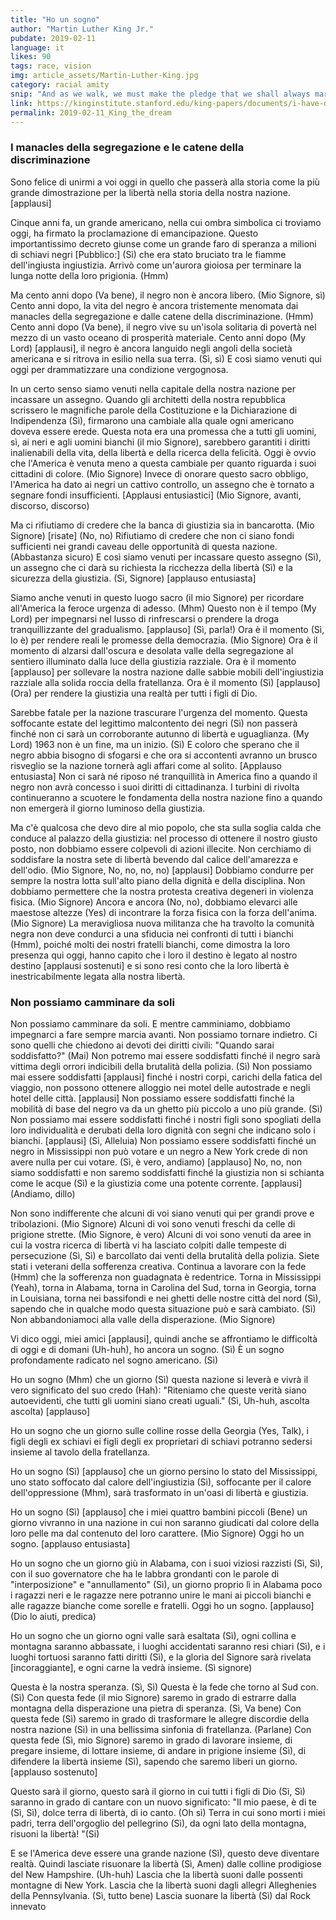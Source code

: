 ```yaml
---
title: "Ho un sogno"
author: "Martin Luther King Jr."
pubdate: 2019-02-11
language: it
likes: 90
tags: race, vision
img: article_assets/Martin-Luther-King.jpg
category: racial amity
snip: "And as we walk, we must make the pledge that we shall always march ahead. We cannot turn back."
link: https://kinginstitute.stanford.edu/king-papers/documents/i-have-dream-address-delivered-march-washington-jobs-and-freedom
permalink: 2019-02-11_King_the_dream
---
```



###  I manacles della segregazione e le catene della discriminazione

Sono felice di unirmi a voi oggi in quello che passerà alla storia come la più grande dimostrazione per la libertà nella storia della nostra nazione. [applausi]

Cinque anni fa, un grande americano, nella cui ombra simbolica ci troviamo oggi, ha firmato la proclamazione di emancipazione. Questo importantissimo decreto giunse come un grande faro di speranza a milioni di schiavi negri [Pubblico:] (Sì) che era stato bruciato tra le fiamme dell'ingiusta ingiustizia. Arrivò come un'aurora gioiosa per terminare la lunga notte della loro prigionia. (Hmm)

Ma cento anni dopo (Va bene), il negro non è ancora libero. (Mio Signore, sì) Cento anni dopo, la vita del negro è ancora tristemente menomata dai manacles della segregazione e dalle catene della discriminazione. (Hmm) Cento anni dopo (Va bene), il negro vive su un'isola solitaria di povertà nel mezzo di un vasto oceano di prosperità materiale. Cento anni dopo (My Lord) [applausi], il negro è ancora languido negli angoli della società americana e si ritrova in esilio nella sua terra. (Sì, sì) E così siamo venuti qui oggi per drammatizzare una condizione vergognosa.

In un certo senso siamo venuti nella capitale della nostra nazione per incassare un assegno. Quando gli architetti della nostra repubblica scrissero le magnifiche parole della Costituzione e la Dichiarazione di Indipendenza (Sì), firmarono una cambiale alla quale ogni americano doveva essere erede. Questa nota era una promessa che a tutti gli uomini, sì, ai neri e agli uomini bianchi (il mio Signore), sarebbero garantiti i diritti inalienabili della vita, della libertà e della ricerca della felicità. Oggi è ovvio che l'America è venuta meno a questa cambiale per quanto riguarda i suoi cittadini di colore. (Mio Signore) Invece di onorare questo sacro obbligo, l'America ha dato ai negri un cattivo controllo, un assegno che è tornato a segnare fondi insufficienti. [Applausi entusiastici] (Mio Signore, avanti, discorso, discorso)

Ma ci rifiutiamo di credere che la banca di giustizia sia in bancarotta. (Mio Signore) [risate] (No, no) Rifiutiamo di credere che non ci siano fondi sufficienti nei grandi caveau delle opportunità di questa nazione. (Abbastanza sicuro) E così siamo venuti per incassare questo assegno (Sì), un assegno che ci darà su richiesta la ricchezza della libertà (Sì) e la sicurezza della giustizia. (Sì, Signore) [applauso entusiasta]

Siamo anche venuti in questo luogo sacro (il mio Signore) per ricordare all'America la feroce urgenza di adesso. (Mhm) Questo non è il tempo (My Lord) per impegnarsi nel lusso di rinfrescarsi o prendere la droga tranquillizzante del gradualismo. [applauso] (Sì, parla!) Ora è il momento (Sì, lo è) per rendere reali le promesse della democrazia. (Mio Signore) Ora è il momento di alzarsi dall'oscura e desolata valle della segregazione al sentiero illuminato dalla luce della giustizia razziale. Ora è il momento [applauso] per sollevare la nostra nazione dalle sabbie mobili dell'ingiustizia razziale alla solida roccia della fratellanza. Ora è il momento (Sì) [applauso] (Ora) per rendere la giustizia una realtà per tutti i figli di Dio.

Sarebbe fatale per la nazione trascurare l'urgenza del momento. Questa soffocante estate del legittimo malcontento dei negri (Sì) non passerà finché non ci sarà un corroborante autunno di libertà e uguaglianza. (My Lord) 1963 non è un fine, ma un inizio. (Sì) E coloro che sperano che il negro abbia bisogno di sfogarsi e che ora si accontenti avranno un brusco risveglio se la nazione tornerà agli affari come al solito. [Applauso entusiasta] Non ci sarà né riposo né tranquillità in America fino a quando il negro non avrà concesso i suoi diritti di cittadinanza. I turbini di rivolta continueranno a scuotere le fondamenta della nostra nazione fino a quando non emergerà il giorno luminoso della giustizia.

Ma c'è qualcosa che devo dire al mio popolo, che sta sulla soglia calda che conduce al palazzo della giustizia: nel processo di ottenere il nostro giusto posto, non dobbiamo essere colpevoli di azioni illecite. Non cerchiamo di soddisfare la nostra sete di libertà bevendo dal calice dell'amarezza e dell'odio. (Mio Signore, No, no, no, no) [applausi] Dobbiamo condurre per sempre la nostra lotta sull'alto piano della dignità e della disciplina. Non dobbiamo permettere che la nostra protesta creativa degeneri in violenza fisica. (Mio Signore) Ancora e ancora (No, no), dobbiamo elevarci alle maestose altezze (Yes) di incontrare la forza fisica con la forza dell'anima. (Mio Signore) La meravigliosa nuova militanza che ha travolto la comunità negra non deve condurci a una sfiducia nei confronti di tutti i bianchi (Hmm), poiché molti dei nostri fratelli bianchi, come dimostra la loro presenza qui oggi, hanno capito che i loro il destino è legato al nostro destino [applausi sostenuti] e si sono resi conto che la loro libertà è inestricabilmente legata alla nostra libertà.

### Non possiamo camminare da soli

Non possiamo camminare da soli. E mentre camminiamo, dobbiamo impegnarci a fare sempre marcia avanti. Non possiamo tornare indietro. Ci sono quelli che chiedono ai devoti dei diritti civili: "Quando sarai soddisfatto?" (Mai) Non potremo mai essere soddisfatti finché il negro sarà vittima degli orrori indicibili della brutalità della polizia. (Sì) Non possiamo mai essere soddisfatti [applausi] finché i nostri corpi, carichi della fatica del viaggio, non possono ottenere alloggio nei motel delle autostrade e negli hotel delle città. [applausi] Non possiamo essere soddisfatti finché la mobilità di base del negro va da un ghetto più piccolo a uno più grande. (Sì) Non possiamo mai essere soddisfatti finché i nostri figli sono spogliati della loro individualità e derubati della loro dignità con segni che indicano solo i bianchi. [applausi] (Sì, Alleluia) Non possiamo essere soddisfatti finché un negro in Mississippi non può votare e un negro a New York crede di non avere nulla per cui votare. (Sì, è vero, andiamo) [applauso] No, no, non siamo soddisfatti e non saremo soddisfatti finché la giustizia non si schianta come le acque (Sì) e la giustizia come una potente corrente. [applausi] (Andiamo, dillo)

Non sono indifferente che alcuni di voi siano venuti qui per grandi prove e tribolazioni. (Mio Signore) Alcuni di voi sono venuti freschi da celle di prigione strette. (Mio Signore, è vero) Alcuni di voi sono venuti da aree in cui la vostra ricerca di libertà vi ha lasciato colpiti dalle tempeste di persecuzione (Sì, Sì) e barcollato dai venti della brutalità della polizia. Siete stati i veterani della sofferenza creativa. Continua a lavorare con la fede (Hmm) che la sofferenza non guadagnata è redentrice. Torna in Mississippi (Yeah), torna in Alabama, torna in Carolina del Sud, torna in Georgia, torna in Louisiana, torna nei bassifondi e nei ghetti delle nostre città del nord (Sì), sapendo che in qualche modo questa situazione può e sarà cambiato. (Sì) Non abbandoniamoci alla valle della disperazione. (Mio Signore)

Vi dico oggi, miei amici [applausi], quindi anche se affrontiamo le difficoltà di oggi e di domani (Uh-huh), ho ancora un sogno. (Sì) È un sogno profondamente radicato nel sogno americano. (Sì)

Ho un sogno (Mhm) che un giorno (Sì) questa nazione si leverà e vivrà il vero significato del suo credo (Hah): "Riteniamo che queste verità siano autoevidenti, che tutti gli uomini siano creati uguali." (Sì, Uh-huh, ascolta ascolta) [applauso]

Ho un sogno che un giorno sulle colline rosse della Georgia (Yes, Talk), i figli degli ex schiavi ei figli degli ex proprietari di schiavi potranno sedersi insieme al tavolo della fratellanza.

Ho un sogno (Sì) [applauso] che un giorno persino lo stato del Mississippi, uno stato soffocato dal calore dell'ingiustizia (Sì), soffocante per il calore dell'oppressione (Mhm), sarà trasformato in un'oasi di libertà e giustizia.

Ho un sogno (Sì) [applauso] che i miei quattro bambini piccoli (Bene) un giorno vivranno in una nazione in cui non saranno giudicati dal colore della loro pelle ma dal contenuto del loro carattere. (Mio Signore) Oggi ho un sogno. [applauso entusiasta]

Ho un sogno che un giorno giù in Alabama, con i suoi viziosi razzisti (Sì, Sì), con il suo governatore che ha le labbra grondanti con le parole di "interposizione" e "annullamento" (Sì), un giorno proprio lì in Alabama poco i ragazzi neri e le ragazze nere potranno unire le mani ai piccoli bianchi e alle ragazze bianche come sorelle e fratelli. Oggi ho un sogno. [applauso] (Dio lo aiuti, predica)

Ho un sogno che un giorno ogni valle sarà esaltata (Sì), ogni collina e montagna saranno abbassate, i luoghi accidentati saranno resi chiari (Sì), e i luoghi tortuosi saranno fatti diritti (Sì), e la gloria del Signore sarà rivelata [incoraggiante], e ogni carne la vedrà insieme. (Sì signore)

Questa è la nostra speranza. (Sì, Sì) Questa è la fede che torno al Sud con. (Sì) Con questa fede (il mio Signore) saremo in grado di estrarre dalla montagna della disperazione una pietra di speranza. (Sì, Va bene) Con questa fede (Sì) saremo in grado di trasformare le allegre discordie della nostra nazione (Sì) in una bellissima sinfonia di fratellanza. (Parlane) Con questa fede (Sì, mio ​​Signore) saremo in grado di lavorare insieme, di pregare insieme, di lottare insieme, di andare in prigione insieme (Sì), di difendere la libertà insieme (Sì), sapendo che saremo liberi un giorno. [applauso sostenuto]

Questo sarà il giorno, questo sarà il giorno in cui tutti i figli di Dio (Sì, Sì) saranno in grado di cantare con un nuovo significato: "Il mio paese, è di te (Sì, Sì), dolce terra di libertà, di io canto. (Oh sì) Terra in cui sono morti i miei padri, terra dell'orgoglio del pellegrino (Sì), da ogni lato della montagna, risuoni la libertà! "(Si)

E se l'America deve essere una grande nazione (Sì), questo deve diventare realtà. Quindi lasciate risuonare la libertà (Sì, Amen) dalle colline prodigiose del New Hampshire. (Uh-huh) Lascia che la libertà suoni dalle possenti montagne di New York. Lascia che la libertà suoni dagli allegri Alleghenies della Pennsylvania. (Sì, tutto bene) Lascia suonare la libertà (Sì) dal Rock innevato

